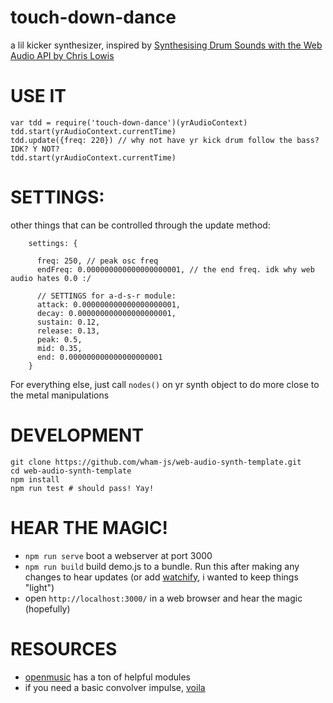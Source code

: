 # touch-down-dance

a lil kicker synthesizer, inspired by [Synthesising Drum Sounds with the Web Audio API by Chris Lowis](https://dev.opera.com/articles/drum-sounds-webaudio/)

# USE IT

```
var tdd = require('touch-down-dance')(yrAudioContext)
tdd.start(yrAudioContext.currentTime)
tdd.update({freq: 220}) // why not have yr kick drum follow the bass? IDK? Y NOT?
tdd.start(yrAudioContext.currentTime)
```

# SETTINGS:
other things that can be controlled through the update method:

```
    settings: {

      freq: 250, // peak osc freq
      endFreq: 0.000000000000000000001, // the end freq. idk why web audio hates 0.0 :/
      
      // SETTINGS for a-d-s-r module:
      attack: 0.000000000000000000001,
      decay: 0.000000000000000000001,
      sustain: 0.12,
      release: 0.13,
      peak: 0.5,
      mid: 0.35,
      end: 0.000000000000000000001
    }
```

For everything else, just call `nodes()` on yr synth object to do more close to the metal manipulations


# DEVELOPMENT

```
git clone https://github.com/wham-js/web-audio-synth-template.git
cd web-audio-synth-template
npm install
npm run test # should pass! Yay!
```

# HEAR THE MAGIC!

- `npm run serve` boot a webserver at port 3000
- `npm run build` build demo.js to a bundle. Run this after making any changes to hear updates (or add [watchify](https://github.com/wham-js/web-audio-advent-calendar/blob/master/package.json#L8), i wanted to keep things "light")
- open `http://localhost:3000/` in a web browser and hear the magic (hopefully)

# RESOURCES


- [openmusic](https://github.com/openmusic) has a ton of helpful modules
- if you need a basic convolver impulse, [voila](https://github.com/mdn/voice-change-o-matic/tree/gh-pages/audio)